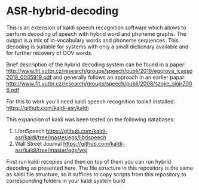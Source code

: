 # ASR-hybrid-decoding
This is an extension of kaldi speech recognition software which allows to perform decoding of speech with hybrid word and phoneme graphs. The output is a mix of in-vocabulary words and phoneme sequences. This decoding is suitable for systems with only a small dictionary available and for further recovery of OOV words. 

Brief description of the hybrid decoding system can be found in a paper: http://www.fit.vutbr.cz/research/groups/speech/publi/2018/egorova_icassp2018_0005919.pdf and generally follows an approach in an earlier papar: http://www.fit.vutbr.cz/research/groups/speech/publi/2008/szoke_sigir2008.pdf

For this to work you'll need kaldi speech recognition toolkit installed: https://github.com/kaldi-asr/kaldi

This expancion of kaldi was been tested on the following databases:
1) LibriSpeech https://github.com/kaldi-asr/kaldi/tree/master/egs/librispeech
2) Wall Street Journal https://github.com/kaldi-asr/kaldi/tree/master/egs/wsj

First run kaldi recepies and then on top of them you can run hybrid decoding as presented here. The file structure in this repository is the same as kaldi file structure, so it suffices to copy scripts from this repository to corresponding folders in your kaldi system build
